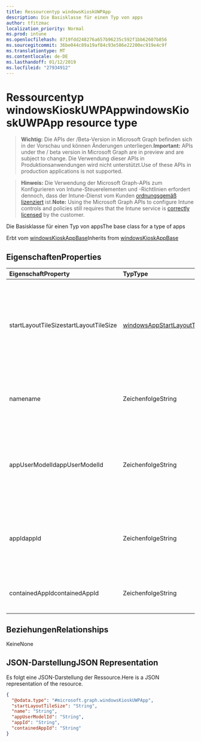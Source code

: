 ```yaml
---
title: Ressourcentyp windowsKioskUWPApp
description: Die Basisklasse für einen Typ von apps
author: tfitzmac
localization_priority: Normal
ms.prod: intune
ms.openlocfilehash: 8719fdd248276a657b96235c592f1bb62607b856
ms.sourcegitcommit: 36be044c89a19af84c93e586e22200ec919e4c9f
ms.translationtype: MT
ms.contentlocale: de-DE
ms.lasthandoff: 01/12/2019
ms.locfileid: "27934912"
---
```

# <a name="windowskioskuwpapp-resource-type"></a><span data-ttu-id="dbaf0-103">Ressourcentyp windowsKioskUWPApp</span><span class="sxs-lookup"><span data-stu-id="dbaf0-103">windowsKioskUWPApp resource type</span></span>

> <span data-ttu-id="dbaf0-104">**Wichtig:** Die APIs der /Beta-Version in Microsoft Graph befinden sich in der Vorschau und können Änderungen unterliegen.</span><span class="sxs-lookup"><span data-stu-id="dbaf0-104">**Important:** APIs under the / beta version in Microsoft Graph are in preview and are subject to change.</span></span> <span data-ttu-id="dbaf0-105">Die Verwendung dieser APIs in Produktionsanwendungen wird nicht unterstützt.</span><span class="sxs-lookup"><span data-stu-id="dbaf0-105">Use of these APIs in production applications is not supported.</span></span>

> <span data-ttu-id="dbaf0-106">**Hinweis:** Die Verwendung der Microsoft Graph-APIs zum Konfigurieren von Intune-Steuerelementen und -Richtlinien erfordert dennoch, dass der Intune-Dienst vom Kunden [ordnungsgemäß lizenziert](https://go.microsoft.com/fwlink/?linkid=839381) ist.</span><span class="sxs-lookup"><span data-stu-id="dbaf0-106">**Note:** Using the Microsoft Graph APIs to configure Intune controls and policies still requires that the Intune service is [correctly licensed](https://go.microsoft.com/fwlink/?linkid=839381) by the customer.</span></span>

<span data-ttu-id="dbaf0-107">Die Basisklasse für einen Typ von apps</span><span class="sxs-lookup"><span data-stu-id="dbaf0-107">The base class for a type of apps</span></span>

<span data-ttu-id="dbaf0-108">Erbt vom [windowsKioskAppBase](../resources/intune-deviceconfig-windowskioskappbase.md)</span><span class="sxs-lookup"><span data-stu-id="dbaf0-108">Inherits from [windowsKioskAppBase](../resources/intune-deviceconfig-windowskioskappbase.md)</span></span>

## <a name="properties"></a><span data-ttu-id="dbaf0-109">Eigenschaften</span><span class="sxs-lookup"><span data-stu-id="dbaf0-109">Properties</span></span>
|<span data-ttu-id="dbaf0-110">Eigenschaft</span><span class="sxs-lookup"><span data-stu-id="dbaf0-110">Property</span></span>|<span data-ttu-id="dbaf0-111">Typ</span><span class="sxs-lookup"><span data-stu-id="dbaf0-111">Type</span></span>|<span data-ttu-id="dbaf0-112">Beschreibung</span><span class="sxs-lookup"><span data-stu-id="dbaf0-112">Description</span></span>|
|:---|:---|:---|
|<span data-ttu-id="dbaf0-113">startLayoutTileSize</span><span class="sxs-lookup"><span data-stu-id="dbaf0-113">startLayoutTileSize</span></span>|[<span data-ttu-id="dbaf0-114">windowsAppStartLayoutTileSize</span><span class="sxs-lookup"><span data-stu-id="dbaf0-114">windowsAppStartLayoutTileSize</span></span>](../resources/intune-deviceconfig-windowsappstartlayouttilesize.md)|<span data-ttu-id="dbaf0-115">Die app-Kachelgröße für die Start-Layout Inherited aus [WindowsKioskAppBase](../resources/intune-deviceconfig-windowskioskappbase.md).</span><span class="sxs-lookup"><span data-stu-id="dbaf0-115">The app tile size for the start layout Inherited from [windowsKioskAppBase](../resources/intune-deviceconfig-windowskioskappbase.md).</span></span> <span data-ttu-id="dbaf0-116">Mögliche Werte sind: `hidden`, `small`, `medium`, `wide` und `large`.</span><span class="sxs-lookup"><span data-stu-id="dbaf0-116">Possible values are: `hidden`, `small`, `medium`, `wide`, `large`.</span></span>|
|<span data-ttu-id="dbaf0-117">name</span><span class="sxs-lookup"><span data-stu-id="dbaf0-117">name</span></span>|<span data-ttu-id="dbaf0-118">Zeichenfolge</span><span class="sxs-lookup"><span data-stu-id="dbaf0-118">String</span></span>|<span data-ttu-id="dbaf0-119">Stellt den Anzeigenamen einer App Inherited aus [WindowsKioskAppBase](../resources/intune-deviceconfig-windowskioskappbase.md) dar.</span><span class="sxs-lookup"><span data-stu-id="dbaf0-119">Represents the friendly name of an app Inherited from [windowsKioskAppBase](../resources/intune-deviceconfig-windowskioskappbase.md)</span></span>|
|<span data-ttu-id="dbaf0-120">appUserModelId</span><span class="sxs-lookup"><span data-stu-id="dbaf0-120">appUserModelId</span></span>|<span data-ttu-id="dbaf0-121">Zeichenfolge</span><span class="sxs-lookup"><span data-stu-id="dbaf0-121">String</span></span>|<span data-ttu-id="dbaf0-122">Dies ist die einzige Anwendung Benutzer Modell ID (AUMID), die Verwendung im Kioskmodus gestartet werden</span><span class="sxs-lookup"><span data-stu-id="dbaf0-122">This is the only Application User Model ID (AUMID) that will be available to launch use while in Kiosk Mode</span></span>|
|<span data-ttu-id="dbaf0-123">appId</span><span class="sxs-lookup"><span data-stu-id="dbaf0-123">appId</span></span>|<span data-ttu-id="dbaf0-124">Zeichenfolge</span><span class="sxs-lookup"><span data-stu-id="dbaf0-124">String</span></span>|<span data-ttu-id="dbaf0-125">Dies verweist auf eine Intune-App, die Ziel ein, um dieselben Zuweisungen als Kiosk-Konfiguration werden</span><span class="sxs-lookup"><span data-stu-id="dbaf0-125">This references an Intune App that will be target to the same assignments as Kiosk configuration</span></span>|
|<span data-ttu-id="dbaf0-126">containedAppId</span><span class="sxs-lookup"><span data-stu-id="dbaf0-126">containedAppId</span></span>|<span data-ttu-id="dbaf0-127">Zeichenfolge</span><span class="sxs-lookup"><span data-stu-id="dbaf0-127">String</span></span>|<span data-ttu-id="dbaf0-128">Dies wird auf einer enthaltenen App aus einer Intune App</span><span class="sxs-lookup"><span data-stu-id="dbaf0-128">This references an contained App from an Intune App</span></span>|

## <a name="relationships"></a><span data-ttu-id="dbaf0-129">Beziehungen</span><span class="sxs-lookup"><span data-stu-id="dbaf0-129">Relationships</span></span>
<span data-ttu-id="dbaf0-130">Keine</span><span class="sxs-lookup"><span data-stu-id="dbaf0-130">None</span></span>
## <a name="json-representation"></a><span data-ttu-id="dbaf0-131">JSON-Darstellung</span><span class="sxs-lookup"><span data-stu-id="dbaf0-131">JSON Representation</span></span>
<span data-ttu-id="dbaf0-132">Es folgt eine JSON-Darstellung der Ressource.</span><span class="sxs-lookup"><span data-stu-id="dbaf0-132">Here is a JSON representation of the resource.</span></span>
<!-- {
  "blockType": "resource",
  "@odata.type": "microsoft.graph.windowsKioskUWPApp"
}
-->
``` json
{
  "@odata.type": "#microsoft.graph.windowsKioskUWPApp",
  "startLayoutTileSize": "String",
  "name": "String",
  "appUserModelId": "String",
  "appId": "String",
  "containedAppId": "String"
}
```





